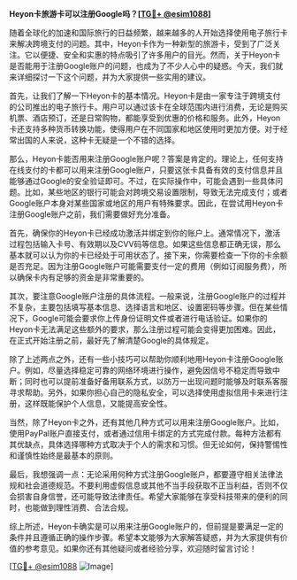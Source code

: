 **Heyon卡旅游卡可以注册Google吗？[[TG💪+ @esim1088](https://t.me/s/esim1088)]**

随着全球化的加速和国际旅行的日益频繁，越来越多的人开始选择使用电子旅行卡来解决跨境支付的问题。其中，Heyon卡作为一种新型的旅游卡，受到了广泛关注。它以便捷、安全和实惠的特点吸引了许多用户的目光。然而，关于Heyon卡是否能用于注册Google账户的问题，也成为了不少人心中的疑惑。今天，我们就来详细探讨一下这个问题，并为大家提供一些实用的建议。

首先，让我们了解一下Heyon卡的基本情况。Heyon卡是由一家专注于跨境支付的公司推出的电子旅行卡。用户可以通过该卡在全球范围内进行消费，无论是购买机票、酒店预订，还是日常购物，都能享受到优惠的价格和服务。此外，Heyon卡还支持多种货币转换功能，使得用户在不同国家和地区使用时更加方便。对于经常出国的人来说，这种卡无疑是一个不错的选择。

那么，Heyon卡能否用来注册Google账户呢？答案是肯定的。理论上，任何支持在线支付的卡都可以用来注册Google账户，只要这张卡具备有效的支付信息并且能够通过Google的安全验证即可。不过，在实际操作中，可能会遇到一些具体问题。比如，某些地区的银行可能会对跨境交易设置限制，导致无法完成支付；或者Google账户本身对某些国家或地区的用户有特殊要求。因此，在尝试用Heyon卡注册Google账户之前，我们需要做好充分准备。

首先，确保你的Heyon卡已经成功激活并绑定到你的账户上。通常情况下，激活过程包括输入卡号、有效期以及CVV码等信息。如果这些信息都正确无误，那么基本就可以认为你的卡已经处于可用状态了。接下来，你需要检查一下你的卡余额是否充足。因为注册Google账户可能需要支付一定的费用（例如订阅服务费），所以确保卡内有足够的资金是非常重要的。

其次，要注意Google账户注册的具体流程。一般来说，注册Google账户的过程并不复杂，主要包括填写基本信息、选择语言和地区、设置密码等步骤。但在某些情况下，Google可能会要求你上传身份证明文件或者进行电话验证。如果你的Heyon卡无法满足这些额外的要求，那么注册过程可能会变得更加困难。因此，在正式开始注册之前，最好先了解清楚Google的具体规定。

除了上述两点之外，还有一些小技巧可以帮助你顺利地用Heyon卡注册Google账户。例如，尽量选择稳定可靠的网络环境进行操作，避免因信号不稳定而导致中断；同时也可以提前准备好备用联系方式，以防万一出现问题时能够及时联系客服寻求帮助。另外，如果你担心自己的隐私安全，可以选择使用虚拟信用卡来进行注册，这样既能保护个人信息，又能提高安全性。

当然，除了Heyon卡之外，还有其他几种方式可以用来注册Google账户。比如，使用PayPal账户直接支付，或者通过信用卡绑定的方式完成付款。每种方法都有其优缺点，具体选择哪种方式取决于个人的需求和习惯。但无论如何，保持警惕性和谨慎性始终是最基本的原则。

最后，我想强调一点：无论采用何种方式注册Google账户，都要遵守相关法律法规和社会道德规范。不要利用虚假信息或其他不当手段获取不正当利益，否则不仅会损害自身信誉，还可能导致法律责任。希望大家能够在享受科技带来的便利的同时，也能做到理性消费、合法合规。

综上所述，Heyon卡确实是可以用来注册Google账户的，但前提是要满足一定的条件并且遵循正确的操作步骤。希望本文能够为大家解答疑惑，并为大家提供有价值的参考意见。如果你还有其他疑问或者经验分享，欢迎随时留言讨论！

[[TG💪+ @esim1088](https://t.me/s/esim1088) ![Image](https://i.postimg.cc/4NQfJmqS/Snipaste-2025-05-13-00-14-12.png)]